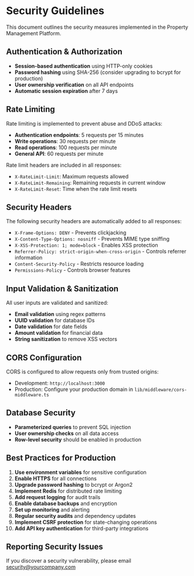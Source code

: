 # Security Guidelines

This document outlines the security measures implemented in the Property Management Platform.

## Authentication & Authorization

- **Session-based authentication** using HTTP-only cookies
- **Password hashing** using SHA-256 (consider upgrading to bcrypt for production)
- **User ownership verification** on all API endpoints
- **Automatic session expiration** after 7 days

## Rate Limiting

Rate limiting is implemented to prevent abuse and DDoS attacks:

- **Authentication endpoints**: 5 requests per 15 minutes
- **Write operations**: 30 requests per minute
- **Read operations**: 100 requests per minute
- **General API**: 60 requests per minute

Rate limit headers are included in all responses:
- `X-RateLimit-Limit`: Maximum requests allowed
- `X-RateLimit-Remaining`: Remaining requests in current window
- `X-RateLimit-Reset`: Time when the rate limit resets

## Security Headers

The following security headers are automatically added to all responses:

- `X-Frame-Options: DENY` - Prevents clickjacking
- `X-Content-Type-Options: nosniff` - Prevents MIME type sniffing
- `X-XSS-Protection: 1; mode=block` - Enables XSS protection
- `Referrer-Policy: strict-origin-when-cross-origin` - Controls referrer information
- `Content-Security-Policy` - Restricts resource loading
- `Permissions-Policy` - Controls browser features

## Input Validation & Sanitization

All user inputs are validated and sanitized:

- **Email validation** using regex patterns
- **UUID validation** for database IDs
- **Date validation** for date fields
- **Amount validation** for financial data
- **String sanitization** to remove XSS vectors

## CORS Configuration

CORS is configured to allow requests only from trusted origins:

- Development: `http://localhost:3000`
- Production: Configure your production domain in `lib/middleware/cors-middleware.ts`

## Database Security

- **Parameterized queries** to prevent SQL injection
- **User ownership checks** on all data access
- **Row-level security** should be enabled in production

## Best Practices for Production

1. **Use environment variables** for sensitive configuration
2. **Enable HTTPS** for all connections
3. **Upgrade password hashing** to bcrypt or Argon2
4. **Implement Redis** for distributed rate limiting
5. **Add request logging** for audit trails
6. **Enable database backups** and encryption
7. **Set up monitoring** and alerting
8. **Regular security audits** and dependency updates
9. **Implement CSRF protection** for state-changing operations
10. **Add API key authentication** for third-party integrations

## Reporting Security Issues

If you discover a security vulnerability, please email security@yourcompany.com
